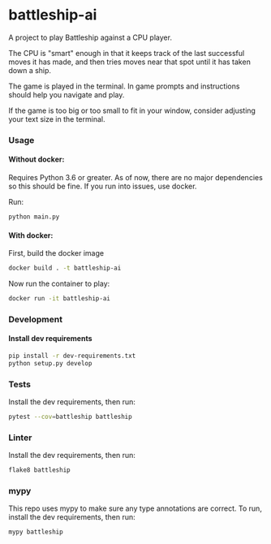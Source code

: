 # battleship-ai

A project to play Battleship against a CPU player.

The CPU is "smart" enough in that it keeps track of the last successful moves it has made, and then tries moves near that spot until it has taken down a ship.

The game is played in the terminal. In game prompts and instructions should help you navigate and play.

If the game is too big or too small to fit in your window, consider adjusting your text size in the terminal.

### Usage

#### Without docker:
Requires Python 3.6 or greater. As of now, there are no major dependencies so this should be fine. If you run into issues, use docker.

Run:
```bash
python main.py
```

#### With docker:
First, build the docker image
```bash
docker build . -t battleship-ai
```

Now run the container to play:
```bash
docker run -it battleship-ai
```

### Development

#### Install dev requirements
```bash
pip install -r dev-requirements.txt
python setup.py develop
```

### Tests
Install the dev requirements, then run:
```bash
pytest --cov=battleship battleship
```

### Linter
Install the dev requirements, then run:
```bash
flake8 battleship
```

### mypy
This repo uses mypy to make sure any type annotations are correct.
To run, install the dev requirements, then run:
```bash
mypy battleship
```
